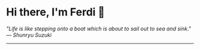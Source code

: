 <h1>Hi there, I'm Ferdi 👋</h1>

<p><em>
  "Life is like stepping onto a boat which is about to sail out to sea and sink." — Shunryu Suzuki
</em></p>

---
